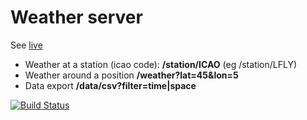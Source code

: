 # Weather server

See [live](http://weather-api.lc6.net/)

* Weather at a station (icao code): **/station/ICAO** (eg /station/LFLY)
* Weather around a position **/weather?lat=45&lon=5**
* Data export **/data/csv?filter=time|space**


[![Build Status](https://travis-ci.org/lcanet/weather-server.svg?branch=master)](https://travis-ci.org/lcanet/weather-server)
